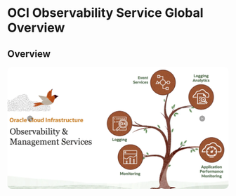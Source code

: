 # OCI Observability Service Global Overview

## Overview 
<img src="./images/overviewofobservabilityService.png" width="850" style="border-radius: 10px" />
